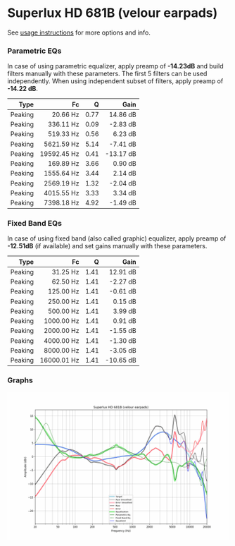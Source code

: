 # Superlux HD 681B (velour earpads)
See [usage instructions](https://github.com/jaakkopasanen/AutoEq#usage) for more options and info.

### Parametric EQs
In case of using parametric equalizer, apply preamp of **-14.23dB** and build filters manually
with these parameters. The first 5 filters can be used independently.
When using independent subset of filters, apply preamp of **-14.22 dB**.

| Type    | Fc          |    Q | Gain      |
|--------:|------------:|-----:|----------:|
| Peaking | 20.66 Hz    | 0.77 | 14.86 dB  |
| Peaking | 336.11 Hz   | 0.09 | -2.83 dB  |
| Peaking | 519.33 Hz   | 0.56 | 6.23 dB   |
| Peaking | 5621.59 Hz  | 5.14 | -7.41 dB  |
| Peaking | 19592.45 Hz | 0.41 | -13.17 dB |
| Peaking | 169.89 Hz   | 3.66 | 0.90 dB   |
| Peaking | 1555.64 Hz  | 3.44 | 2.14 dB   |
| Peaking | 2569.19 Hz  | 1.32 | -2.04 dB  |
| Peaking | 4015.55 Hz  | 3.33 | 3.34 dB   |
| Peaking | 7398.18 Hz  | 4.92 | -1.49 dB  |

### Fixed Band EQs
In case of using fixed band (also called graphic) equalizer, apply preamp of **-12.51dB**
(if available) and set gains manually with these parameters.

| Type    | Fc          |    Q | Gain      |
|--------:|------------:|-----:|----------:|
| Peaking | 31.25 Hz    | 1.41 | 12.91 dB  |
| Peaking | 62.50 Hz    | 1.41 | -2.27 dB  |
| Peaking | 125.00 Hz   | 1.41 | -0.61 dB  |
| Peaking | 250.00 Hz   | 1.41 | 0.15 dB   |
| Peaking | 500.00 Hz   | 1.41 | 3.99 dB   |
| Peaking | 1000.00 Hz  | 1.41 | 0.91 dB   |
| Peaking | 2000.00 Hz  | 1.41 | -1.55 dB  |
| Peaking | 4000.00 Hz  | 1.41 | -1.30 dB  |
| Peaking | 8000.00 Hz  | 1.41 | -3.05 dB  |
| Peaking | 16000.01 Hz | 1.41 | -10.65 dB |

### Graphs
![](./Superlux%20HD%20681B%20(velour%20earpads).png)